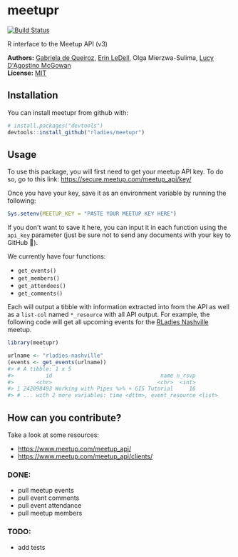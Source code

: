 
<!-- README.md is generated from README.Rmd. Please edit that file -->
meetupr
=======

[![Build Status](https://travis-ci.org/rladies/meetupr.svg?branch=master)](https://travis-ci.org/rladies/meetupr)

R interface to the Meetup API (v3)

**Authors:** [Gabriela de Queiroz](http://gdequeiroz.github.io/), [Erin LeDell](http://www.stat.berkeley.edu/~ledell/), Olga Mierzwa-Sulima, [Lucy D'Agostino McGowan](http://www.lucymcgowan.com)<br/> **License:** [MIT](https://opensource.org/licenses/MIT)

Installation
------------

You can install meetupr from github with:

``` r
# install.packages("devtools")
devtools::install_github("rladies/meetupr")
```

Usage
-----

To use this package, you will first need to get your meetup API key. To do so, go to this link: <https://secure.meetup.com/meetup_api/key/>

Once you have your key, save it as an environment variable by running the following:

``` r
Sys.setenv(MEETUP_KEY = "PASTE YOUR MEETUP KEY HERE")
```

If you don't want to save it here, you can input it in each function using the `api_key` parameter (just be sure not to send any documents with your key to GitHub 🙊).

We currently have four functions:

-   `get_events()`
-   `get_members()`
-   `get_attendees()`
-   `get_comments()`

Each will output a tibble with information extracted into from the API as well as a `list-col` named `*_resource` with all API output. For example, the following code will get all upcoming events for the [RLadies Nashville](https://meetup.com/rladies-nashville) meetup.

``` r
library(meetupr)

urlname <- "rladies-nashville"
(events <- get_events(urlname))
#> # A tibble: 1 x 5
#>          id                                  name n_rsvp
#>       <chr>                                 <chr>  <int>
#> 1 242098493 Working with Pipes %>% + GIS Tutorial     16
#> # ... with 2 more variables: time <dttm>, event_resource <list>
```

How can you contribute?
-----------------------

Take a look at some resources:

-   <https://www.meetup.com/meetup_api/>
-   <https://www.meetup.com/meetup_api/clients/>

### DONE:

-   pull meetup events
-   pull event comments
-   pull event attendance
-   pull meetup members

### TODO:

-   add tests
